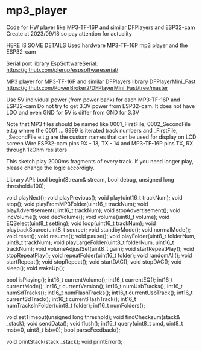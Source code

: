 # mp3_player
Code for HW player like MP3-TF-16P and similar DFPlayers and ESP32-cam
Create at 2023/09/18 so pay attention for actuality


HERE IS SOME DETAILS
Used hardware MP3-TF-16P mp3 player and the ESP32-cam

Serial port library EspSoftwareSerial:
https://github.com/plerup/espsoftwareserial/

MP3 player for MP3-TF-16P and similar DFPlayers library DFPlayerMini_Fast
https://github.com/PowerBroker2/DFPlayerMini_Fast/tree/master

Use 5V individual power (from power bank) for each MP3-TF-16P and ESP32-cam Do not try to get 3.3V power from ESP32-cam. 
It does not have LDO and even GND for 5V is differ from GND for 3.3V

Note that MP3 files should be named like 0001_FirstFile, 0002_SecondFile e.t.g where the 0001 ... 9999 is 
iterated track numbers and _FirstFile, _SecondFile e.t.g are the custom names that can be used for display on LCD screen
Wire ESP32-cam pins RX - 13,  TX - 14 and MP3-TF-16P pins TX, RX through 1kOhm resistors

This sketch play 2000ms fragments of every track.
If you need longer play, please change the logic accordigly.

Library API:
bool begin(Stream& stream, bool debug, unsigned long threshold=100);

void playNext();
void playPrevious();
void play(uint16_t trackNum);
void stop();
void playFromMP3Folder(uint16_t trackNum);
void playAdvertisement(uint16_t trackNum);
void stopAdvertisement();
void incVolume();
void decVolume();
void volume(uint8_t volume);
void EQSelect(uint8_t setting);
void loop(uint16_t trackNum);
void playbackSource(uint8_t source);
void standbyMode();
void normalMode();
void reset();
void resume();
void pause();
void playFolder(uint8_t folderNum, uint8_t trackNum);
void playLargeFolder(uint8_t folderNum, uint16_t trackNum);
void volumeAdjustSet(uint8_t gain);
void startRepeatPlay();
void stopRepeatPlay();
void repeatFolder(uint16_t folder);
void randomAll();
void startRepeat();
void stopRepeat();
void startDAC();
void stopDAC();
void sleep();
void wakeUp();

bool isPlaying();
int16_t currentVolume();
int16_t currentEQ();
int16_t currentMode();
int16_t currentVersion();
int16_t numUsbTracks();
int16_t numSdTracks();
int16_t numFlashTracks();
int16_t currentUsbTrack();
int16_t currentSdTrack();
int16_t currentFlashTrack();
int16_t numTracksInFolder(uint8_t folder);
int16_t numFolders();

void setTimeout(unsigned long threshold);
void findChecksum(stack& _stack);
void sendData();
void flush();
int16_t query(uint8_t cmd, uint8_t msb=0, uint8_t lsb=0);
bool parseFeedback();

void printStack(stack _stack);
void printError();

